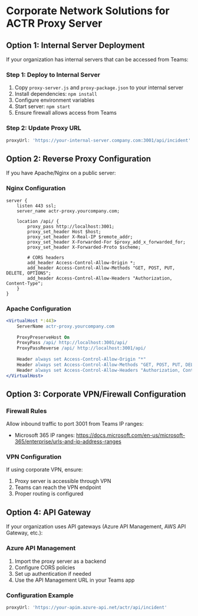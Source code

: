 # Corporate Network Solutions for ACTR Proxy Server

## Option 1: Internal Server Deployment

If your organization has internal servers that can be accessed from Teams:

### Step 1: Deploy to Internal Server
1. Copy `proxy-server.js` and `proxy-package.json` to your internal server
2. Install dependencies: `npm install`
3. Configure environment variables
4. Start server: `npm start`
5. Ensure firewall allows access from Teams

### Step 2: Update Proxy URL
```javascript
proxyUrl: 'https://your-internal-server.company.com:3001/api/incident'
```

## Option 2: Reverse Proxy Configuration

If you have Apache/Nginx on a public server:

### Nginx Configuration
```nginx
server {
    listen 443 ssl;
    server_name actr-proxy.yourcompany.com;
    
    location /api/ {
        proxy_pass http://localhost:3001;
        proxy_set_header Host $host;
        proxy_set_header X-Real-IP $remote_addr;
        proxy_set_header X-Forwarded-For $proxy_add_x_forwarded_for;
        proxy_set_header X-Forwarded-Proto $scheme;
        
        # CORS headers
        add_header Access-Control-Allow-Origin *;
        add_header Access-Control-Allow-Methods "GET, POST, PUT, DELETE, OPTIONS";
        add_header Access-Control-Allow-Headers "Authorization, Content-Type";
    }
}
```

### Apache Configuration
```apache
<VirtualHost *:443>
    ServerName actr-proxy.yourcompany.com
    
    ProxyPreserveHost On
    ProxyPass /api/ http://localhost:3001/api/
    ProxyPassReverse /api/ http://localhost:3001/api/
    
    Header always set Access-Control-Allow-Origin "*"
    Header always set Access-Control-Allow-Methods "GET, POST, PUT, DELETE, OPTIONS"
    Header always set Access-Control-Allow-Headers "Authorization, Content-Type"
</VirtualHost>
```

## Option 3: Corporate VPN/Firewall Configuration

### Firewall Rules
Allow inbound traffic to port 3001 from Teams IP ranges:
- Microsoft 365 IP ranges: https://docs.microsoft.com/en-us/microsoft-365/enterprise/urls-and-ip-address-ranges

### VPN Configuration
If using corporate VPN, ensure:
1. Proxy server is accessible through VPN
2. Teams can reach the VPN endpoint
3. Proper routing is configured

## Option 4: API Gateway

If your organization uses API gateways (Azure API Management, AWS API Gateway, etc.):

### Azure API Management
1. Import the proxy server as a backend
2. Configure CORS policies
3. Set up authentication if needed
4. Use the API Management URL in your Teams app

### Configuration Example
```javascript
proxyUrl: 'https://your-apim.azure-api.net/actr/api/incident'
```
